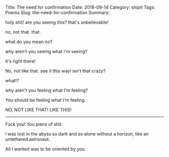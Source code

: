 Title: The need for confirmation
Date: 2018-09-14
Category: shipit
Tags: Poems
Slug: the-need-for-confirmation
Summary: 

<div class="post-poem">
holy shit!
are you seeing this?
that's unbelievable!

no, not that. that.

what do you mean no?

why 
aren't you seeing 
what I'm seeing?

it's
right
there!

No, not like that.
see it this way!
isn't that crazy?

what!?

why 
aren't you feeling 
what I'm feeling?

You 
should be feeling
what I'm feeling.

NO, NOT LIKE THAT!
LIKE THIS!

----------------

Fuck you!
You piece of shit.

I was lost
in the abyss
so dark and so alone
without a horizon,
like an
untethered astronaut.

All I wanted 
was 
to be oriented
by you.

</div>
